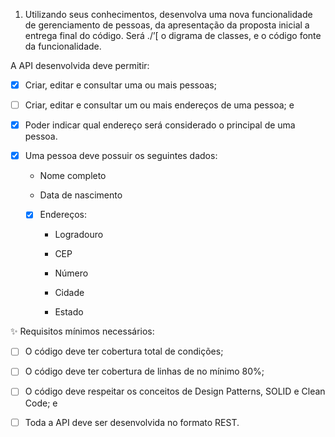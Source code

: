 1) Utilizando seus conhecimentos, desenvolva uma nova funcionalidade de gerenciamento de pessoas, da apresentação da proposta inicial a entrega final do código. Será ./’[ o digrama de classes, e o código fonte da funcionalidade.



A API desenvolvida deve permitir:

- [X] Criar, editar e consultar uma ou mais pessoas;

- [ ] Criar, editar e consultar um ou mais endereços de uma pessoa; e

- [X] Poder indicar qual endereço será considerado o principal de uma pessoa.



- [X] Uma pessoa deve possuir os seguintes dados:

    - Nome completo

    - Data de nascimento

  - [X] Endereços:

      - Logradouro

      - CEP

      - Número

      - Cidade

      - Estado



✨ Requisitos mínimos necessários:

- [ ] O código deve ter cobertura total de condições;

- [ ] O código deve ter cobertura de linhas de no mínimo 80%;

- [ ] O código deve respeitar os conceitos de Design Patterns, SOLID e Clean Code; e

- [ ] Toda a API deve ser desenvolvida no formato REST.